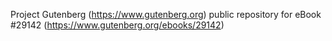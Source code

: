 Project Gutenberg (https://www.gutenberg.org) public repository for eBook #29142 (https://www.gutenberg.org/ebooks/29142)
